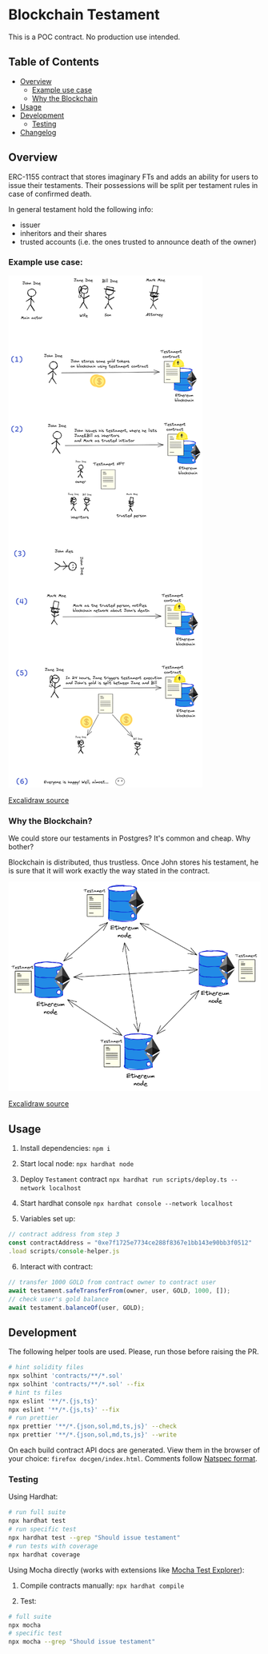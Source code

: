 # Blockchain Testament

This is a POC contract. No production use intended.

## Table of Contents

- [Overview](#overview)
  - [Example use case](#example-use-case)
  - [Why the Blockchain](#why-the-blockchain)
- [Usage](#usage)
- [Development](#development)
  - [Testing](#testing)
- [Changelog](./CHANGELOG.md)

## Overview

ERC-1155 contract that stores imaginary FTs and adds an ability for users to issue their testaments.
Their possessions will be split per testament rules in case of confirmed death.

In general testament hold the following info:

- issuer
- inheritors and their shares
- trusted accounts (i.e. the ones trusted to announce death of the owner)

### Example use case:

![use-case](./assets/use-case.png)

[Excalidraw source](./assets/use-case.excalidraw)

### Why the Blockchain?

We could store our testaments in Postgres? It's common and cheap. Why bother?

Blockchain is distributed, thus trustless.
Once John stores his testament, he is sure that it will work exactly the way stated in the contract.

![blockchain-network](./assets/blockchain-network.png)

[Excalidraw source](./assets/blockchain-network.excalidraw)

## Usage

1. Install dependencies: `npm i`

2. Start local node: `npx hardhat node`

3. Deploy `Testament` contract `npx hardhat run scripts/deploy.ts --network localhost`

4. Start hardhat console `npx hardhat console --network localhost`

5. Variables set up:

```javascript
// contract address from step 3
const contractAddress = "0xe7f1725e7734ce288f8367e1bb143e90bb3f0512"
.load scripts/console-helper.js
```

6. Interact with contract:

```javascript
// transfer 1000 GOLD from contract owner to contract user
await testament.safeTransferFrom(owner, user, GOLD, 1000, []);
// check user's gold balance
await testament.balanceOf(user, GOLD);
```

## Development

The following helper tools are used. Please, run those before raising the PR.

```bash
# hint solidity files
npx solhint 'contracts/**/*.sol'
npx solhint 'contracts/**/*.sol' --fix
# hint ts files
npx eslint '**/*.{js,ts}'
npx eslint '**/*.{js,ts}' --fix
# run prettier
npx prettier '**/*.{json,sol,md,ts,js}' --check
npx prettier '**/*.{json,sol,md,ts,js}' --write
```

On each build contract API docs are generated.
View them in the browser of your choice: `firefox docgen/index.html`.
Comments follow [Natspec format](https://docs.soliditylang.org/en/latest/natspec-format.html).

### Testing

Using Hardhat:

```bash
# run full suite
npx hardhat test
# run specific test
npx hardhat test --grep "Should issue testament"
# run tests with coverage
npx hardhat coverage
```

Using Mocha directly (works with extensions like [Mocha Test Explorer](https://marketplace.visualstudio.com/items?itemName=hbenl.vscode-mocha-test-adapter)):

1. Compile contracts manually: `npx hardhat compile`

2. Test:

```bash
# full suite
npx mocha
# specific test
npx mocha --grep "Should issue testament"
```

<!-- TODO: etherscan verification section -->

<!-- TODO: testnet deployment section -->

<!-- TODO: deployment & usage prices estimations section -->
